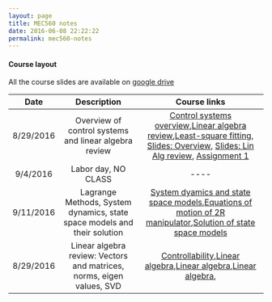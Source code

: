 ```yaml
---
layout: page
title: MEC560 notes
date: 2016-06-08 22:22:22
permalink: mec560-notes
---
```


#### Course layout

All the course slides are available on [google drive](https://drive.google.com/drive/folders/0B51BYOSh3EKQVklRc3QtZy0xUEU?usp=sharing)

| Date     | Description | Course links |
| :----------: | :--------------------------------------: | :--------: | 
|       8/29/2016    |    Overview of control systems and linear algebra review | [Control systems overview](2016/08/29/Control_Systems_Overview/),[Linear algebra review](2016/08/29/LinAlg_Review_Mbook/),[Least-square fitting](2016/08/29/Least_SQ_Fitting/), [Slides: Overview](https://docs.google.com/presentation/d/1D5BTjq8xqOGW-Dcbg_hwBvwOA2E7R8tSXYoV9N5NXYc/edit#slide=id.p), [Slides: Lin Alg review](https://mec560sbu.github.io/Prersentations/LinAlg_Review.html#/), [Assignment 1](https://mec560sbu.github.io/Assignments2016/MEC560_Assignment1_DUE_09192016.html)                | 
|        9/4/2016   |  Labor day, NO CLASS                      |    ----           |
|       9/11/2016    |    Lagrange Methods, System dynamics, state space models and their solution | [System dyamics and state space models](2016/09/11/Systems_Dynamics/),[Equations of motion of 2R manipulator](https://mec560sbu.github.io/2016/08/30/2R_EOM_dynamics_example/),[Solution of state space models](2016/09/11/Solution_Systems_State_Space/)| 
|      8/29/2016    |    Linear algebra review: Vectors and matrices, norms, eigen values, SVD  | [Controllability](google.com),[Linear algebra](google.com),[Linear algebra](google.com),[Linear algebra](google.com),                 | 




